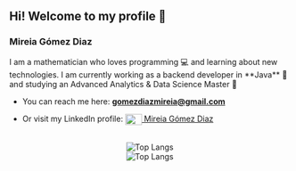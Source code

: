 <h2 align="left"> Hi! Welcome to my profile 👋 </h2>
<h3 align="left"> Mireia Gómez Diaz </h3>
I am a mathematician who loves programming 💻 and learning about new technologies. I am currently working as a backend developer in **Java** 🌱 and studying an Advanced Analytics & Data Science Master 🚀 

- You can reach me here: **gomezdiazmireia@gmail.com**

- Or visit my LinkedIn profile: <a href="https://www.linkedin.com/in/mireia-gómez-diaz-4322221b0/" target="blank"> <img align="center" src="https://cdn.jsdelivr.net/npm/simple-icons@3.0.1/icons/linkedin.svg" alt="Mireia Gómez Diaz" height="20" width="30" /> Mireia Gómez Diaz </a> 

<br>
<div align="center">
  <img src="https://github-readme-stats.vercel.app/api?username=migodi15" alt="Top Langs" />
  <br>
  <img src="https://github-readme-stats.vercel.app/api/top-langs/?username=migodi15&layout=compact&theme=default&langs_count=10" alt="Top Langs" />
</div>

<!--
- 👯 I’m looking to collaborate on ...
- 🤔 I’m looking for help with ...
- 💬 Ask me about ...
- 😄 Pronouns: ...
- ⚡ Fun fact: ...
✨  🔭 
-->
